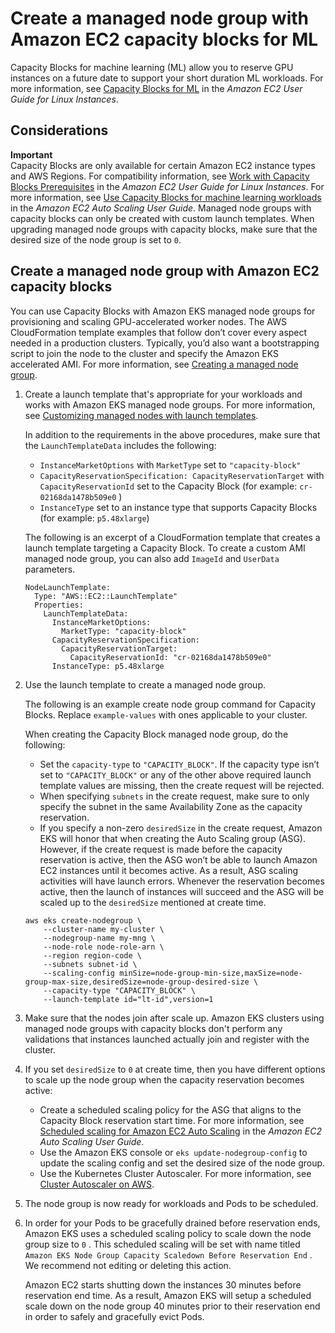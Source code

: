 # Create a managed node group with Amazon EC2 capacity blocks for ML<a name="capacity-blocks-mng"></a>

Capacity Blocks for machine learning \(ML\) allow you to reserve GPU instances on a future date to support your short duration ML workloads\. For more information, see [Capacity Blocks for ML](https://docs.aws.amazon.com/AWSEC2/latest/UserGuide/ec2-capacity-blocks.html) in the *Amazon EC2 User Guide for Linux Instances*\.

## Considerations<a name="capacity-blocks-mng-considerations"></a>

**Important**  
Capacity Blocks are only available for certain Amazon EC2 instance types and AWS Regions\. For compatibility information, see [Work with Capacity Blocks Prerequisites](https://docs.aws.amazon.com/AWSEC2/latest/UserGuide/capacity-blocks-using.html#capacity-blocks-prerequisites) in the *Amazon EC2 User Guide for Linux Instances*\.
For more information, see [Use Capacity Blocks for machine learning workloads](https://docs.aws.amazon.com/autoscaling/ec2/userguide/launch-template-capacity-blocks.html) in the *Amazon EC2 Auto Scaling User Guide*\.
Managed node groups with capacity blocks can only be created with custom launch templates\.
When upgrading managed node groups with capacity blocks, make sure that the desired size of the node group is set to `0`\.

## Create a managed node group with Amazon EC2 capacity blocks<a name="capacity-blocks-mng-procedure"></a>

You can use Capacity Blocks with Amazon EKS managed node groups for provisioning and scaling GPU\-accelerated worker nodes\. The AWS CloudFormation template examples that follow don’t cover every aspect needed in a production clusters\. Typically, you’d also want a bootstrapping script to join the node to the cluster and specify the Amazon EKS accelerated AMI\. For more information, see [Creating a managed node group](create-managed-node-group.md)\.

1. Create a launch template that's appropriate for your workloads and works with Amazon EKS managed node groups\. For more information, see [Customizing managed nodes with launch templates](launch-templates.md)\.

   In addition to the requirements in the above procedures, make sure that the `LaunchTemplateData` includes the following:
   + `InstanceMarketOptions` with `MarketType` set to `"capacity-block"` 
   + `CapacityReservationSpecification: CapacityReservationTarget` with `CapacityReservationId` set to the Capacity Block \(for example: `cr-02168da1478b509e0` \)
   + `InstanceType` set to an instance type that supports Capacity Blocks \(for example: `p5.48xlarge`\)

   The following is an excerpt of a CloudFormation template that creates a launch template targeting a Capacity Block\. To create a custom AMI managed node group, you can also add `ImageId` and `UserData` parameters\.

   ```
   NodeLaunchTemplate:
     Type: "AWS::EC2::LaunchTemplate"
     Properties:
       LaunchTemplateData:
         InstanceMarketOptions:
           MarketType: "capacity-block"
         CapacityReservationSpecification:
           CapacityReservationTarget:
             CapacityReservationId: "cr-02168da1478b509e0"
         InstanceType: p5.48xlarge
   ```

1. Use the launch template to create a managed node group\.

   The following is an example create node group command for Capacity Blocks\. Replace `example-values` with ones applicable to your cluster\.

   When creating the Capacity Block managed node group, do the following:
   + Set the `capacity-type` to `"CAPACITY_BLOCK"`\. If the capacity type isn’t set to `"CAPACITY_BLOCK"` or any of the other above required launch template values are missing, then the create request will be rejected\.
   + When specifying `subnets` in the create request, make sure to only specify the subnet in the same Availability Zone as the capacity reservation\.
   + If you specify a non\-zero `desiredSize` in the create request, Amazon EKS will honor that when creating the Auto Scaling group \(ASG\)\. However, if the create request is made before the capacity reservation is active, then the ASG won’t be able to launch Amazon EC2 instances until it becomes active\. As a result, ASG scaling activities will have launch errors\. Whenever the reservation becomes active, then the launch of instances will succeed and the ASG will be scaled up to the `desiredSize` mentioned at create time\.

   ```
   aws eks create-nodegroup \
       --cluster-name my-cluster \
       --nodegroup-name my-mng \
       --node-role node-role-arn \
       --region region-code \
       --subnets subnet-id \
       --scaling-config minSize=node-group-min-size,maxSize=node-group-max-size,desiredSize=node-group-desired-size \
       --capacity-type "CAPACITY_BLOCK" \
       --launch-template id="lt-id",version=1
   ```

1. Make sure that the nodes join after scale up\. Amazon EKS clusters using managed node groups with capacity blocks don't perform any validations that instances launched actually join and register with the cluster\.

1. If you set `desiredSize` to `0` at create time, then you have different options to scale up the node group when the capacity reservation becomes active:
   + Create a scheduled scaling policy for the ASG that aligns to the Capacity Block reservation start time\. For more information, see [Scheduled scaling for Amazon EC2 Auto Scaling](https://docs.aws.amazon.com/autoscaling/ec2/userguide/ec2-auto-scaling-scheduled-scaling.html) in the *Amazon EC2 Auto Scaling User Guide*\.
   + Use the Amazon EKS console or `eks update-nodegroup-config` to update the scaling config and set the desired size of the node group\.
   + Use the Kubernetes Cluster Autoscaler\. For more information, see [Cluster Autoscaler on AWS](https://github.com/kubernetes/autoscaler/blob/master/cluster-autoscaler/cloudprovider/aws/README.md)\.

1. The node group is now ready for workloads and Pods to be scheduled\.

1. In order for your Pods to be gracefully drained before reservation ends, Amazon EKS uses a scheduled scaling policy to scale down the node group size to `0` \. This scheduled scaling will be set with name titled `Amazon EKS Node Group Capacity Scaledown Before Reservation End` \. We recommend not editing or deleting this action\.

   Amazon EC2 starts shutting down the instances 30 minutes before reservation end time\. As a result, Amazon EKS will setup a scheduled scale down on the node group 40 minutes prior to their reservation end in order to safely and gracefully evict Pods\.